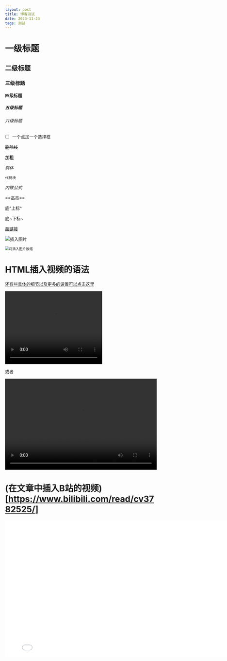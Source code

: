 ```yaml
---
layout: post
title: 博客测试
date: 2023-11-23
tags: 测试   
---
```


# 一级标题
## 二级标题
### 三级标题
#### 四级标题
##### 五级标题
###### 六级标题

- [ ] 一个点加一个选择框

~~删除线~~

**加粗**

*斜体*

`代码块`

$内联公式$

==高亮==

底^上标^

底~下标~

<!--注释-->

[超链接](www.baidu.com)

![插入图片](https://cdn.jsdelivr.net/gh/lsyhahaha/Mytypora/img/202311231401684.jpg)

<img src="https://cdn.jsdelivr.net/gh/lsyhahaha/Mytypora/img/202311231401684.jpg" alt="将插入图片放缩" style="zoom: 80%;" />



# HTML插入视频的语法

[还有些具体的细节以及更多的设置可以点击这里](https://blog.csdn.net/zch19960629/article/details/133533578)

<video width="320" height="240" controls>
    <source src="C:\Users\98708\Videos\黎仕勇hadoop词频统计.mp4" type="video/mp4">
</video>

或者

<video src="C:\Users\98708\Videos\黎仕勇hadoop词频统计.mp4" controls="controls" width="500" height="300"></video>



# (在文章中插入B站的视频)[https://www.bilibili.com/read/cv3782525/]

<iframe height="450" width="800"  src="//player.bilibili.com/player.html?aid=323100696&bvid=BV1Dw411s7MU&cid=1323401389&p=1" scrolling="no" border="0" frameborder="no" framespacing="0" allowfullscreen="true"> </iframe>


